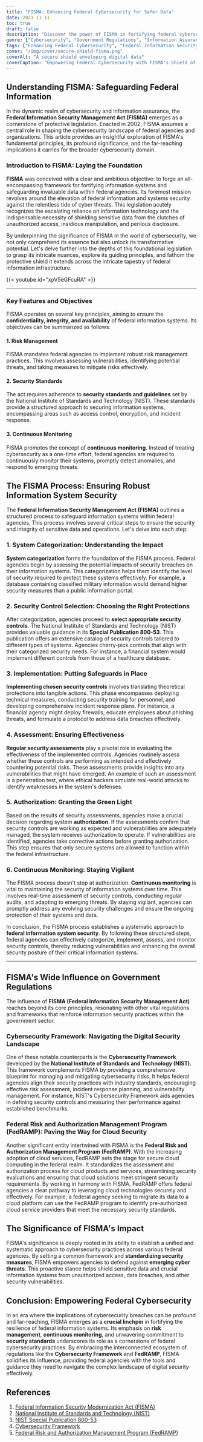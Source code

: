```yaml
---
title: "FISMA: Enhancing Federal Cybersecurity for Safer Data"
date: 2023-11-11
toc: true
draft: false
description: "Discover the power of FISMA in fortifying federal cybersecurity. Learn its key features, process, and impact for secure data."
genre: ["Cybersecurity", "Government Regulations", "Information Assurance", "Data Protection", "Federal Agencies", "Risk Management", "Security Standards", "Continuous Monitoring", "Cyber Threats", "Digital Governance"]
tags: ["Enhancing Federal Cybersecurity", "Federal Information Security Management Act", "Federal Cyber Threat Mitigation", "Continuous Monitoring in Cybersecurity", "Government Data Protection Measures", "FISMA and NIST Guidelines", "Federal Risk Management Strategies", "Effective Cybersecurity for Federal Agencies", "FISMA Significance and Impact", "Securing Federal Information Systems", "FISMA Overview", "Federal Information Security", "Cybersecurity Legislation", "Risk Management", "Security Standards", "Continuous Monitoring", "Federal Data Protection", "Government Cybersecurity", "NIST Guidelines", "Federal Risk Management", "Data Security", "Information Assurance", "FISMA Process", "Federal Systems", "Cyber Threat Mitigation", "Government Regulations", "Cyber Resilience", "Security Control Assessment", "Federal Cyber Threats", "Data Privacy", "Federal Cyber Strategy", "Information Systems", "Federal Data Management", "Cybersecurity Compliance", "Federal Governance", "FISMA Impact", "Digital Governance", "Cybersecurity Best Practices", "Federal Agencies Security", "Data Breach Prevention"]
cover: "/img/cover/secure-shield-fisma.png"
coverAlt: "A secure shield enveloping digital data"
coverCaption: "Empowering Federal Cybersecurity with FISMA's Shield of Protection"
---
```


## **Understanding FISMA**: Safeguarding Federal Information

In the dynamic realm of cybersecurity and information assurance, the **Federal Information Security Management Act (FISMA)** emerges as a cornerstone of protective legislation. Enacted in 2002, FISMA assumes a central role in shaping the cybersecurity landscape of federal agencies and organizations. This article provides an insightful exploration of FISMA's fundamental principles, its profound significance, and the far-reaching implications it carries for the broader cybersecurity domain.

### **Introduction to FISMA**: Laying the Foundation

**FISMA** was conceived with a clear and ambitious objective: to forge an all-encompassing framework for fortifying information systems and safeguarding invaluable data within federal agencies. Its foremost mission revolves around the elevation of federal information and systems security against the relentless tide of cyber threats. This legislation acutely recognizes the escalating reliance on information technology and the indispensable necessity of shielding sensitive data from the clutches of unauthorized access, insidious manipulation, and perilous disclosure.

By underpinning the significance of FISMA in the world of cybersecurity, we not only comprehend its essence but also unlock its transformative potential. Let's delve further into the depths of this foundational legislation to grasp its intricate nuances, explore its guiding principles, and fathom the protective shield it extends across the intricate tapestry of federal information infrastructure.

{{< youtube id="xpV5eGFcuRA" >}}

______

### Key Features and Objectives

FISMA operates on several key principles, aiming to ensure the **confidentiality, integrity, and availability** of federal information systems. Its objectives can be summarized as follows:

#### 1. Risk Management
FISMA mandates federal agencies to implement robust risk management practices. This involves assessing vulnerabilities, identifying potential threats, and taking measures to mitigate risks effectively.

#### 2. Security Standards
The act requires adherence to **security standards and guidelines** set by the National Institute of Standards and Technology (NIST). These standards provide a structured approach to securing information systems, encompassing areas such as access control, encryption, and incident response.

#### 3. Continuous Monitoring
FISMA promotes the concept of **continuous monitoring**. Instead of treating cybersecurity as a one-time effort, federal agencies are required to continuously monitor their systems, promptly detect anomalies, and respond to emerging threats.



## The FISMA Process: Ensuring Robust Information System Security

The **Federal Information Security Management Act (FISMA)** outlines a structured process to safeguard information systems within federal agencies. This process involves several critical steps to ensure the security and integrity of sensitive data and operations. Let's delve into each step:

### 1. System Categorization: Understanding the Impact

**System categorization** forms the foundation of the FISMA process. Federal agencies begin by assessing the potential impacts of security breaches on their information systems. This categorization helps them identify the level of security required to protect these systems effectively. For example, a database containing classified military information would demand higher security measures than a public information portal.

### 2. Security Control Selection: Choosing the Right Protections

After categorization, agencies proceed to **select appropriate security controls**. The National Institute of Standards and Technology (NIST) provides valuable guidance in its **Special Publication 800-53**. This publication offers an extensive catalog of security controls tailored to different types of systems. Agencies cherry-pick controls that align with their categorized security needs. For instance, a financial system would implement different controls from those of a healthcare database.

### 3. Implementation: Putting Safeguards in Place

**Implementing chosen security controls** involves translating theoretical protections into tangible actions. This phase encompasses deploying technical measures, conducting security training for personnel, and developing comprehensive incident response plans. For instance, a financial agency might deploy firewalls, educate employees about phishing threats, and formulate a protocol to address data breaches effectively.

### 4. Assessment: Ensuring Effectiveness

**Regular security assessments** play a pivotal role in evaluating the effectiveness of the implemented controls. Agencies routinely assess whether these controls are performing as intended and effectively countering potential risks. These assessments provide insights into any vulnerabilities that might have emerged. An example of such an assessment is a penetration test, where ethical hackers simulate real-world attacks to identify weaknesses in the system's defenses.

### 5. Authorization: Granting the Green Light

Based on the results of security assessments, agencies make a crucial decision regarding system **authorization**. If the assessments confirm that security controls are working as expected and vulnerabilities are adequately managed, the system receives authorization to operate. If vulnerabilities are identified, agencies take corrective actions before granting authorization. This step ensures that only secure systems are allowed to function within the federal infrastructure.

### 6. Continuous Monitoring: Staying Vigilant

The FISMA process doesn't stop at authorization. **Continuous monitoring** is vital to maintaining the security of information systems over time. This involves real-time assessment of security controls, conducting regular audits, and adapting to emerging threats. By staying vigilant, agencies can promptly address any evolving security challenges and ensure the ongoing protection of their systems and data.

In conclusion, the FISMA process establishes a systematic approach to **federal information system security**. By following these structured steps, federal agencies can effectively categorize, implement, assess, and monitor security controls, thereby reducing vulnerabilities and enhancing the overall security posture of their critical information systems.

_______

## FISMA's Wide Influence on Government Regulations

The influence of **FISMA (Federal Information Security Management Act)** reaches beyond its core principles, resonating with other vital regulations and frameworks that reinforce information security practices within the government sector.

### **Cybersecurity Framework**: Navigating the Digital Security Landscape

One of these notable counterparts is the **Cybersecurity Framework** developed by the **National Institute of Standards and Technology (NIST)**. This framework complements FISMA by providing a comprehensive blueprint for managing and mitigating cybersecurity risks. It helps federal agencies align their security practices with industry standards, encouraging effective risk assessment, incident response planning, and vulnerability management. For instance, NIST's Cybersecurity Framework aids agencies in defining security controls and measuring their performance against established benchmarks.

### **Federal Risk and Authorization Management Program (FedRAMP)**: Paving the Way for Cloud Security

Another significant entity intertwined with FISMA is the **Federal Risk and Authorization Management Program (FedRAMP)**. With the increasing adoption of cloud services, FedRAMP sets the stage for secure cloud computing in the federal realm. It standardizes the assessment and authorization process for cloud products and services, streamlining security evaluations and ensuring that cloud solutions meet stringent security requirements. By working in harmony with FISMA, FedRAMP offers federal agencies a clear pathway to leveraging cloud technologies securely and effectively. For example, a federal agency seeking to migrate its data to a cloud platform can use the FedRAMP program to identify pre-authorized cloud service providers that meet the necessary security standards.

## The **Significance** of FISMA's Impact

FISMA's significance is deeply rooted in its ability to establish a unified and systematic approach to cybersecurity practices across various federal agencies. By setting a common framework and **standardizing security measures**, FISMA empowers agencies to defend against **emerging cyber threats**. This proactive stance helps shield sensitive data and crucial information systems from unauthorized access, data breaches, and other security vulnerabilities.



## **Conclusion**: Empowering Federal Cybersecurity

In an era where the implications of cybersecurity breaches can be profound and far-reaching, FISMA emerges as a **crucial linchpin** in fortifying the resilience of federal information systems. Its emphasis on **risk management**, **continuous monitoring**, and unwavering commitment to **security standards** underscores its role as a cornerstone of federal cybersecurity practices. By embracing the interconnected ecosystem of regulations like the **Cybersecurity Framework** and **FedRAMP**, FISMA solidifies its influence, providing federal agencies with the tools and guidance they need to navigate the complex landscape of digital security effectively.

## References

1. [Federal Information Security Modernization Act (FISMA)](https://www.congress.gov/bill/113th-congress/house-bill/1163)
2. [National Institute of Standards and Technology (NIST)](https://www.nist.gov/)
3. [NIST Special Publication 800-53](https://csrc.nist.gov/publications/detail/sp/800-53/rev-5/final)
4. [Cybersecurity Framework](https://www.nist.gov/cyberframework)
5. [Federal Risk and Authorization Management Program (FedRAMP)](https://www.fedramp.gov/)
